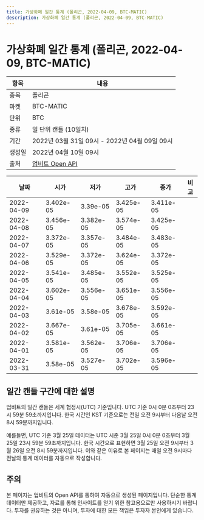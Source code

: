 ```yaml
---
title: 가상화폐 일간 통계 (폴리곤, 2022-04-09, BTC-MATIC)
description: 가상화폐 일간 통계 (폴리곤, 2022-04-09, BTC-MATIC)
---
```



가상화폐 일간 통계 (폴리곤, 2022-04-09, BTC-MATIC)
===

|항목|내용|
|--|--|
|종목|폴리곤|
|마켓|BTC-MATIC|
|단위|BTC|
|종류|일 단위 캔들 (10일치)|
|기간|2022년 03월 31일 09시 - 2022년 04월 09일 09시|
|생성일|2022년 04월 10일 09시|
|출처|[업비트 Open API](https://docs.upbit.com)|


|날짜|시가|저가|고가|종가|비고|
|--|--|--|--|--|--|
|2022-04-09|3.402e-05|3.39e-05|3.425e-05|3.411e-05|    |
|2022-04-08|3.456e-05|3.382e-05|3.574e-05|3.425e-05|    |
|2022-04-07|3.372e-05|3.357e-05|3.484e-05|3.483e-05|    |
|2022-04-06|3.529e-05|3.372e-05|3.624e-05|3.372e-05|    |
|2022-04-05|3.541e-05|3.485e-05|3.552e-05|3.525e-05|    |
|2022-04-04|3.602e-05|3.556e-05|3.651e-05|3.556e-05|    |
|2022-04-03|3.61e-05|3.58e-05|3.678e-05|3.592e-05|    |
|2022-04-02|3.667e-05|3.61e-05|3.705e-05|3.661e-05|    |
|2022-04-01|3.581e-05|3.562e-05|3.706e-05|3.706e-05|    |
|2022-03-31|3.58e-05|3.527e-05|3.702e-05|3.596e-05|    |


일간 캔들 구간에 대한 설명
---


업비트의 일간 캔들은 세계 협정시(UTC) 기준입니다. 
UTC 기준 0시 0분 0초부터 23시 59분 59초까지입니다. 
한국 시간인 KST 기준으로는 전일 오전 9시부터 다음날 오전 8시 59분까지입니다. 


예를들면, UTC 기준 3월 25일 데이터는 UTC 시준 3월 25일 0시 0분 0초부터 3월 25일 23시 59분 59초까지입니다. 
한국 시간으로 표현하면 3월 25일 오전 9시부터 3월 26일 오전 8시 59분까지입니다. 
이와 같은 이유로 본 페이지는 매일 오전 9시마다 전날의 통계 데이터를 자동으로 작성합니다. 


주의
---


본 페이지는 업비트의 Open API를 통하여 자동으로 생성된 페이지입니다. 
단순한 통계 데이터만 제공하고, 자료를 통해 인사이트를 얻기 위한 참고용으로만 사용하시기 바랍니다. 
투자를 권유하는 것은 아니며, 투자에 대한 모든 책임은 투자자 본인에게 있습니다. 
